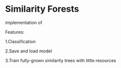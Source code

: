 # Similarity Forests

implementation of 

[Similarity Forests]: https://www.kdd.org/kdd2017/papers/view/similarity-forests
[Training Big Random Forests with Little Resources]: https://www.kdd.org/kdd2018/accepted-papers/view/training-big-random-forests-with-little-resources



Features:

1.Classification

2.Save and load model

3.Train fully-grown similarity trees with little resources